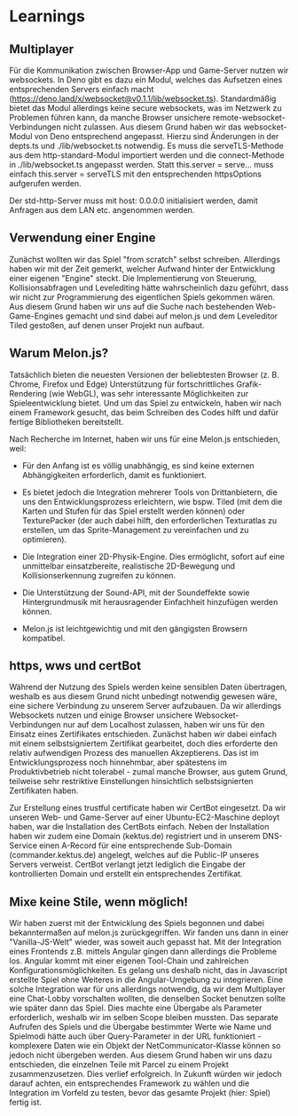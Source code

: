 # Learnings

## Multiplayer
Für die Kommunikation zwischen Browser-App und Game-Server nutzen wir websockets. In Deno gibt es dazu ein Modul, welches das Aufsetzen eines entsprechenden Servers einfach macht (https://deno.land/x/websocket@v0.1.1/lib/websocket.ts). Standardmäßig bietet das Modul allerdings keine secure websockets, was im Netzwerk zu Problemen führen kann, da manche Browser unsichere remote-websocket-Verbindungen nicht zulassen.
Aus diesem Grund haben wir das websocket-Modul von Deno entsprechend angepasst.
Hierzu sind Änderungen in der depts.ts und ./lib/websocket.ts notwendig. Es muss die serveTLS-Methode aus dem http-standard-Modul importiert werden und die connect-Methode in ./lib/websocket.ts angepasst werden. Statt this.server = serve... muss einfach this.server = serveTLS mit den entsprechenden httpsOptions aufgerufen werden.

Der std-http-Server muss mit host: 0.0.0.0 initialisiert werden, damit Anfragen aus dem LAN etc. angenommen werden.

## Verwendung einer Engine
Zunächst wollten wir das Spiel "from scratch" selbst schreiben. Allerdings haben wir mit der Zeit gemerkt, welcher Aufwand hinter der Entwicklung einer eigenen "Engine" steckt. Die Implementierung von Steuerung, Kollisionsabfragen und Levelediting hätte wahrscheinlich dazu geführt, dass wir nicht zur Programmierung des eigentlichen Spiels gekommen wären. Aus diesem Grund haben wir uns auf die Suche nach bestehenden Web-Game-Engines gemacht und sind dabei auf melon.js und dem Leveleditor Tiled gestoßen, auf denen unser Projekt nun aufbaut.

## Warum Melon.js?

Tatsächlich bieten die neuesten Versionen der beliebtesten Browser (z. B. Chrome, Firefox und Edge) Unterstützung für fortschrittliches Grafik-Rendering (wie WebGL), was sehr interessante Möglichkeiten zur Spieleentwicklung bietet. Und um das Spiel zu entwickeln, haben wir nach einem Framework gesucht, das beim Schreiben des Codes hilft und dafür fertige Bibliotheken bereitstellt.

Nach Recherche im Internet, haben wir uns für eine Melon.js entschieden, weil:

- Für den Anfang ist es völlig unabhängig, es sind keine externen Abhängigkeiten erforderlich, damit es funktioniert.

- Es bietet jedoch die Integration mehrerer Tools von Drittanbietern, die uns den Entwicklungsprozess erleichtern, wie bspw. Tiled (mit dem die Karten und Stufen für das Spiel erstellt werden können) oder TexturePacker (der auch dabei hilft, den erforderlichen Texturatlas zu erstellen, um das Sprite-Management zu vereinfachen und zu optimieren).

- Die Integration einer 2D-Physik-Engine. Dies ermöglicht, sofort auf eine unmittelbar einsatzbereite, realistische 2D-Bewegung und Kollisionserkennung zugreifen zu können.

- Die Unterstützung der Sound-API, mit der Soundeffekte sowie Hintergrundmusik mit herausragender Einfachheit hinzufügen werden können.

- Melon.js ist leichtgewichtig und mit den gängigsten Browsern kompatibel.

## https, wws und certBot

Während der Nutzung des Spiels werden keine sensiblen Daten übertragen, weshalb es aus diesem Grund nicht unbedingt notwendig gewesen wäre, eine sichere Verbindung zu unserem Server aufzubauen. Da wir allerdings Websockets nutzen und einige Browser unsichere Websocket-Verbindungen nur auf dem Localhost zulassen, haben wir uns für den Einsatz eines Zertifikates entschieden. Zunächst haben wir dabei einfach mit einem selbstsigniertem Zertifikat gearbeitet, doch dies erforderte den relativ aufwendigen Prozess des manuellen Akzeptierens. Das ist im Entwicklungsprozess noch hinnehmbar, aber spätestens im Produktivbetrieb nicht tolerabel - zumal manche Browser, aus gutem Grund, teilweise sehr restriktive Einstellungen hinsichtlich selbstsignierten Zertifikaten haben.

Zur Erstellung eines trustful certificate haben wir CertBot eingesetzt. Da wir unseren Web- und Game-Server auf einer Ubuntu-EC2-Maschine deployt haben, war die Installation des CertBots einfach. Neben der Installation haben wir zudem eine Domain (kektus.de) registriert und in unserem DNS-Service einen A-Record für eine entsprechende Sub-Domain (commander.kektus.de) angelegt, welches auf die Public-IP unseres Servers verweist. CertBot verlangt jetzt lediglich die Eingabe der kontrollierten Domain und erstellt ein entsprechendes Zertifikat.

## Mixe keine Stile, wenn möglich!
Wir haben zuerst mit der Entwicklung des Spiels begonnen und dabei bekanntermaßen auf melon.js zurückgegriffen. Wir fanden uns dann in einer "Vanilla-JS-Welt" wieder, was soweit auch gepasst hat. Mit der Integration eines Frontends z.B. mittels Angular gingen dann allerdings die Probleme los. Angular kommt mit einer eigenen Tool-Chain und zahlreichen Konfigurationsmöglichkeiten. Es gelang uns deshalb nicht, das in Javascript erstellte Spiel ohne Weiteres in die Angular-Umgebung zu integrieren. Eine solche Integration war für uns allerdings notwendig, da wir dem Multiplayer eine Chat-Lobby vorschalten wollten, die denselben Socket benutzen sollte wie später dann das Spiel. Dies machte eine Übergabe als Parameter erforderlich, weshalb wir im selben Scope bleiben mussten. Das separate Aufrufen des Spiels und die Übergabe bestimmter Werte wie Name und Spielmodi hätte auch über Query-Parameter in der URL funktioniert - komplexere Daten wie ein Objekt der NetCommunicator-Klasse können so jedoch nicht übergeben werden. 
Aus diesem Grund haben wir uns dazu entschieden, die einzelnen Teile mit Parcel zu einem Projekt zusammenzusetzen. Dies verlief erfolgreich. In Zukunft würden wir jedoch darauf achten, ein entsprechendes Framework zu wählen und die Integration im Vorfeld zu testen, bevor das gesamte Projekt (hier: Spiel) fertig ist. 
